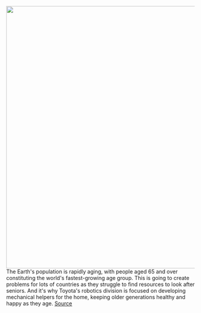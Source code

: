 <img src='https://cdn.vox-cdn.com/thumbor/I3XbpA3LyZcRUqCQbl4BeOBRxIo=/373x214:3469x1857/1200x800/filters:focal(1640x786:2264x1410)/cdn.vox-cdn.com/uploads/chorus_image/image/67563737/gmk.0.jpeg' width='700px' /><br/>
The Earth's population is rapidly aging, with people aged 65 and over constituting the world's fastest-growing age group. This is going to create problems for lots of countries as they struggle to find resources to look after seniors. And it's why Toyota's robotics division is focused on developing mechanical helpers for the home, keeping older generations healthy and happy as they age.
<a href='https://www.theverge.com/2020/10/1/21496692/toyota-robots-tri-research-institute-home-helping-gantry-ceiling-machine'> Source <a/>
